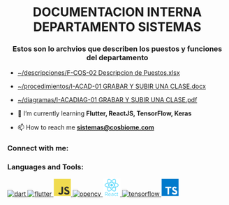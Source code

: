 <h1 align="center">DOCUMENTACION INTERNA DEPARTAMENTO SISTEMAS</h1>
<h3 align="center">Estos son lo archvios que describen los puestos y funciones del departamento</h3>

- [~/descripciones/F-COS-02 Descripcion de Puestos.xlsx](https://github.com/Cosbiome/documentacion_base_sistemas/blob/main/descripciones/F-COS-02%20Descripcion%20de%20Puestos.xlsx)

- [~/procedimientos/I-ACAD-01 GRABAR Y SUBIR UNA CLASE.docx](https://github.com/Cosbiome/documentacion_base_sistemas/blob/main/procedimientos/I-ACAD-01%20GRABAR%20Y%20SUBIR%20UNA%20CLASE.docx)

- [~/diagramas/I-ACADIAG-01 GRABAR Y SUBIR UNA CLASE.pdf](https://github.com/Cosbiome/documentacion_base_sistemas/blob/main/diagramas/I-ACADIAG-01%20GRABAR%20Y%20SUBIR%20UNA%20CLASE%20.pdf)

- 🌱 I’m currently learning **Flutter, ReactJS, TensorFlow, Keras**

- 📫 How to reach me **sistemas@cosbiome.com**

<h3 align="left">Connect with me:</h3>
<p align="left">
</p>

<h3 align="left">Languages and Tools:</h3>
<p align="left"> <a href="https://dart.dev" target="_blank" rel="noreferrer"> <img src="https://www.vectorlogo.zone/logos/dartlang/dartlang-icon.svg" alt="dart" width="40" height="40"/> </a> <a href="https://flutter.dev" target="_blank" rel="noreferrer"> <img src="https://www.vectorlogo.zone/logos/flutterio/flutterio-icon.svg" alt="flutter" width="40" height="40"/> </a> <a href="https://developer.mozilla.org/en-US/docs/Web/JavaScript" target="_blank" rel="noreferrer"> <img src="https://raw.githubusercontent.com/devicons/devicon/master/icons/javascript/javascript-original.svg" alt="javascript" width="40" height="40"/> </a> <a href="https://opencv.org/" target="_blank" rel="noreferrer"> <img src="https://www.vectorlogo.zone/logos/opencv/opencv-icon.svg" alt="opencv" width="40" height="40"/> </a> <a href="https://reactjs.org/" target="_blank" rel="noreferrer"> <img src="https://raw.githubusercontent.com/devicons/devicon/master/icons/react/react-original-wordmark.svg" alt="react" width="40" height="40"/> </a> <a href="https://www.tensorflow.org" target="_blank" rel="noreferrer"> <img src="https://www.vectorlogo.zone/logos/tensorflow/tensorflow-icon.svg" alt="tensorflow" width="40" height="40"/> </a> <a href="https://www.typescriptlang.org/" target="_blank" rel="noreferrer"> <img src="https://raw.githubusercontent.com/devicons/devicon/master/icons/typescript/typescript-original.svg" alt="typescript" width="40" height="40"/> </a> </p>

